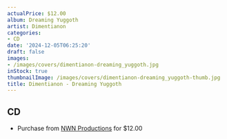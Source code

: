 ```yaml
---
actualPrice: $12.00
album: Dreaming Yuggoth
artist: Dimentianon
categories:
- CD
date: '2024-12-05T06:25:20'
draft: false
images:
- /images/covers/dimentianon-dreaming_yuggoth.jpg
inStock: true
thumbnailImage: /images/covers/dimentianon-dreaming_yuggoth-thumb.jpg
title: Dimentianon - Dreaming Yuggoth
---
```


## CD
* Purchase from [NWN Productions](http://shop.nwnprod.com/index.php?route=product/product&path=93&product_id=56393&sort=pd.name&order=ASC) for $12.00

